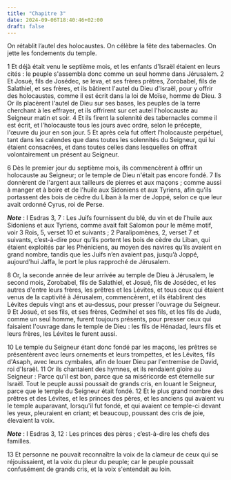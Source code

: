 ```yaml
---
title: "Chapitre 3"
date: 2024-09-06T18:40:46+02:00
draft: false
---
```



On rétablit l’autel des holocaustes.
On célèbre la fête des tabernacles.
On jette les fondements du temple.


1 Et déjà était venu le septième mois, et les enfants d'Israël étaient en leurs cités : le peuple s'assembla donc comme un seul homme dans Jérusalem. 2 Et Josué, fils de Josédec, se leva, et ses frères prêtres, Zorobabel, fils de Salathiel, et ses frères, et ils bâtirent l'autel du Dieu d'Israël, pour y offrir des holocaustes, comme il est écrit dans la loi de Moïse, homme de Dieu. 3 Or ils placèrent l'autel de Dieu sur ses bases, les peuples de la terre cherchant à les effrayer, et ils offrirent sur cet autel l'holocauste au Seigneur matin et soir. 4 Et ils firent la solennité des tabernacles comme il est écrit, et l'holocauste tous les jours avec ordre, selon le précepte, l'œuvre du jour en son jour. 5 Et après cela fut offert l'holocauste perpétuel, tant dans les calendes que dans toutes les solennités du Seigneur, qui lui étaient consacrées, et dans toutes celles dans lesquelles on offrait volontairement un présent au Seigneur.


6 Dès le premier jour du septième mois, ils commencèrent à offrir un holocauste au Seigneur; or le temple de Dieu n'était pas encore fondé. 7 Ils donnèrent de l'argent aux tailleurs de pierres et aux maçons ; comme aussi à manger et à boire et de l'huile aux Sidoniens et aux Tyriens, afin qu'ils portassent des bois de cèdre du Liban à la mer de Joppé, selon ce que leur avait ordonné Cyrus, roi de Perse.

***Note*** :  I Esdras 3, 7 : Les Juifs fournissent du blé, du vin et de l’huile aux Sidoniens et aux Tyriens, comme avait fait Salomon pour le même motif, voir 3 Rois, 5, verset 10 et suivants ; 2 Paralipomènes, 2, verset 7 et suivants, c’est-à-dire pour qu’ils portent les bois de cèdre du Liban, qui étaient exploités par les Phéniciens, au moyen des navires qu’ils avaient en grand nombre, tandis que les Juifs n’en avaient pas, jusqu’à Joppé, aujourd’hui Jaffa, le port le plus rapproché de Jérusalem.


8 Or, la seconde année de leur arrivée au temple de Dieu à Jérusalem, le second mois, Zorobabel, fils de Salathiel, et Josué, fils de Josédec, et les autres d'entre leurs frères, les prêtres et les Lévites, et tous ceux qui étaient venus de la captivité à Jérusalem, commencèrent, et ils établirent des Lévites depuis vingt ans et au-dessus, pour presser l'ouvrage du Seigneur. 9 Et Josué, et ses fils, et ses frères, Cedmihel et ses fils, et les fils de Juda, comme un seul homme, furent toujours présents, pour presser ceux qui faisaient l'ouvrage dans le temple de Dieu : les fils de Hénadad, leurs fils et leurs frères, les Lévites le furent aussi.


10 Le temple du Seigneur étant donc fondé par les maçons, les prêtres se présentèrent avec leurs ornements et leurs trompettes, et les Lévites, fils d'Asaph, avec leurs cymbales, afin de louer Dieu par l'entremise de David, roi d'Israël. 11 Or ils chantaient des hymnes, et ils rendaient gloire au Seigneur : Parce qu'il est bon, parce que sa miséricorde est éternelle sur Israël. Tout le peuple aussi poussait de grands cris, en louant le Seigneur, parce que le temple du Seigneur était fondé. 12 Et le plus grand nombre des prêtres et des Lévites, et les princes des pères, et les anciens qui avaient vu le temple auparavant, lorsqu'il fut fondé, et qui avaient ce temple-ci devant les yeux, pleuraient en criant; et beaucoup, poussant des cris de joie, élevaient la voix.

***Note*** :  I Esdras 3, 12 : Les princes des pères ; c’est-à-dire les chefs des familles.

13 Et personne ne pouvait reconnaître la voix de la clameur de ceux qui se réjouissaient, et la voix du pleur du peuple; car le peuple poussait confusément de grands cris, et la voix s'entendait au loin.

